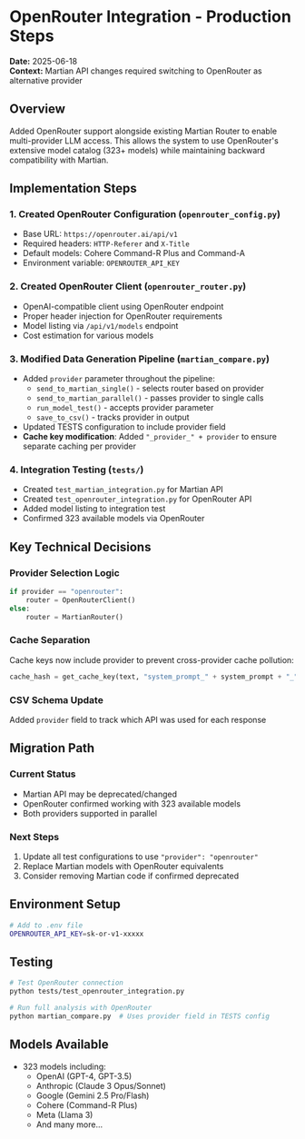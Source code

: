 # OpenRouter Integration - Production Steps

**Date:** 2025-06-18  
**Context:** Martian API changes required switching to OpenRouter as alternative provider

## Overview
Added OpenRouter support alongside existing Martian Router to enable multi-provider LLM access. This allows the system to use OpenRouter's extensive model catalog (323+ models) while maintaining backward compatibility with Martian.

## Implementation Steps

### 1. Created OpenRouter Configuration (`openrouter_config.py`)
- Base URL: `https://openrouter.ai/api/v1`
- Required headers: `HTTP-Referer` and `X-Title`
- Default models: Cohere Command-R Plus and Command-A
- Environment variable: `OPENROUTER_API_KEY`

### 2. Created OpenRouter Client (`openrouter_router.py`)
- OpenAI-compatible client using OpenRouter endpoint
- Proper header injection for OpenRouter requirements
- Model listing via `/api/v1/models` endpoint
- Cost estimation for various models

### 3. Modified Data Generation Pipeline (`martian_compare.py`)
- Added `provider` parameter throughout the pipeline:
  - `send_to_martian_single()` - selects router based on provider
  - `send_to_martian_parallel()` - passes provider to single calls
  - `run_model_test()` - accepts provider parameter
  - `save_to_csv()` - tracks provider in output
- Updated TESTS configuration to include provider field
- **Cache key modification**: Added `"_provider_" + provider` to ensure separate caching per provider

### 4. Integration Testing (`tests/`)
- Created `test_martian_integration.py` for Martian API
- Created `test_openrouter_integration.py` for OpenRouter API
- Added model listing to integration test
- Confirmed 323 available models via OpenRouter

## Key Technical Decisions

### Provider Selection Logic
```python
if provider == "openrouter":
    router = OpenRouterClient()
else:
    router = MartianRouter()
```

### Cache Separation
Cache keys now include provider to prevent cross-provider cache pollution:
```python
cache_hash = get_cache_key(text, "system_prompt_" + system_prompt + "_" + payload_str + "_provider_" + provider, ...)
```

### CSV Schema Update
Added `provider` field to track which API was used for each response

## Migration Path

### Current Status
- Martian API may be deprecated/changed
- OpenRouter confirmed working with 323 available models
- Both providers supported in parallel

### Next Steps
1. Update all test configurations to use `"provider": "openrouter"`
2. Replace Martian models with OpenRouter equivalents
3. Consider removing Martian code if confirmed deprecated

## Environment Setup
```bash
# Add to .env file
OPENROUTER_API_KEY=sk-or-v1-xxxxx
```

## Testing
```bash
# Test OpenRouter connection
python tests/test_openrouter_integration.py

# Run full analysis with OpenRouter
python martian_compare.py  # Uses provider field in TESTS config
```

## Models Available
- 323 models including:
  - OpenAI (GPT-4, GPT-3.5)
  - Anthropic (Claude 3 Opus/Sonnet)
  - Google (Gemini 2.5 Pro/Flash)
  - Cohere (Command-R Plus)
  - Meta (Llama 3)
  - And many more...